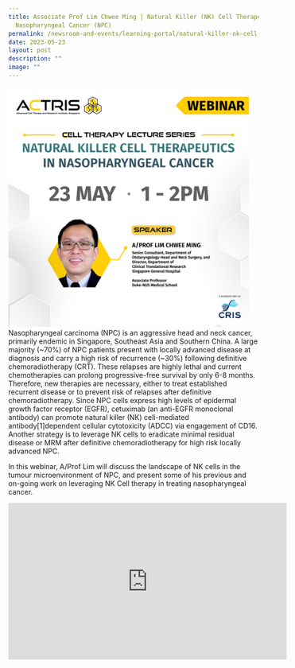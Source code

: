 ```yaml
---
title: Associate Prof Lim Chwee Ming | Natural Killer (NK) Cell Therapeutics in
  Nasopharyngeal Cancer (NPC)
permalink: /newsroom-and-events/learning-portal/natural-killer-nk-cell-therapeutics-in-nasopharyngeal-cancer/
date: 2023-05-23
layout: post
description: ""
image: ""
---
```

<div style="margin-right: 20px; float: left;">
    <img src="/images/Learning%20Portal/2023/webinar_square-website-1.png" style="width:500px">
</div>

Nasopharyngeal carcinoma (NPC) is an aggressive head and neck cancer, primarily endemic in Singapore, Southeast Asia and Southern China. A large majority (~70%) of NPC patients present with locally advanced disease at diagnosis and carry a high risk of recurrence (~30%) following definitive chemoradiotherapy (CRT). These relapses are highly lethal and current chemotherapies can prolong progressive-free survival by only 6-8 months. Therefore, new therapies are necessary, either to treat established recurrent disease or to prevent risk of relapses after definitive chemoradiotherapy. Since NPC cells express high levels of epidermal growth factor receptor (EGFR), cetuximab (an anti-EGFR monoclonal antibody) can promote natural killer (NK) cell-mediated antibody\[1\]dependent cellular cytotoxicity (ADCC) via engagement of CD16. Another strategy is to leverage NK cells to eradicate minimal residual disease or MRM after definitive chemoradiotherapy for high risk locally advanced NPC.

In this webinar, A/Prof Lim will discuss the landscape of NK cells in the tumour microenvironment of NPC, and present some of his previous and on-going work on leveraging NK Cell therapy in treating nasopharyngeal cancer.
	
<iframe allowfullscreen="" allow="accelerometer; autoplay; clipboard-write; encrypted-media; gyroscope; picture-in-picture; web-share" frameborder="0" title="YouTube video player" src="https://www.youtube.com/embed/-GDmRefycJw?si=DcX3fZE8iE5kVTgI" height="315" width="560"></iframe>